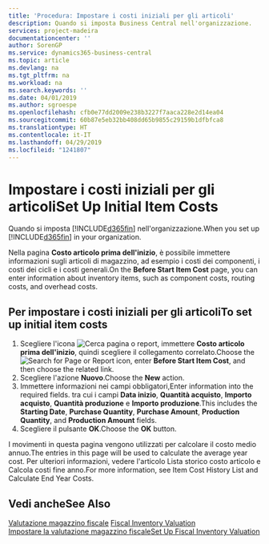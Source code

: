 ```yaml
---
title: 'Procedura: Impostare i costi iniziali per gli articoli'
description: Quando si imposta Business Central nell'organizzazione.
services: project-madeira
documentationcenter: ''
author: SorenGP
ms.service: dynamics365-business-central
ms.topic: article
ms.devlang: na
ms.tgt_pltfrm: na
ms.workload: na
ms.search.keywords: ''
ms.date: 04/01/2019
ms.author: sgroespe
ms.openlocfilehash: cfb0e77dd2009e238b3227f7aaca228e2d14ea04
ms.sourcegitcommit: 60b87e5eb32bb408dd65b9855c29159b1dfbfca8
ms.translationtype: HT
ms.contentlocale: it-IT
ms.lasthandoff: 04/29/2019
ms.locfileid: "1241807"
---
```

# <a name="set-up-initial-item-costs"></a><span data-ttu-id="45525-103">Impostare i costi iniziali per gli articoli</span><span class="sxs-lookup"><span data-stu-id="45525-103">Set Up Initial Item Costs</span></span>
<span data-ttu-id="45525-104">Quando si imposta [!INCLUDE[d365fin](../../includes/d365fin_md.md)] nell'organizzazione.</span><span class="sxs-lookup"><span data-stu-id="45525-104">When you set up [!INCLUDE[d365fin](../../includes/d365fin_md.md)] in your organization.</span></span>  

<span data-ttu-id="45525-105">Nella pagina **Costo articolo prima dell'inizio**, è possibile immettere informazioni sugli articoli di magazzino, ad esempio i costi dei componenti, i costi dei cicli e i costi generali.</span><span class="sxs-lookup"><span data-stu-id="45525-105">On the **Before Start Item Cost** page, you can enter information about inventory items, such as component costs, routing costs, and overhead costs.</span></span>  

## <a name="to-set-up-initial-item-costs"></a><span data-ttu-id="45525-106">Per impostare i costi iniziali per gli articoli</span><span class="sxs-lookup"><span data-stu-id="45525-106">To set up initial item costs</span></span>  

1.  <span data-ttu-id="45525-107">Scegliere l'icona ![Cerca pagina o report](../../media/ui-search/search_small.png "icona Cerca pagina o report"), immettere **Costo articolo prima dell'inizio**, quindi scegliere il collegamento correlato.</span><span class="sxs-lookup"><span data-stu-id="45525-107">Choose the ![Search for Page or Report](../../media/ui-search/search_small.png "Search for Page or Report icon") icon, enter **Before Start Item Cost**, and then choose the related link.</span></span>  
2.  <span data-ttu-id="45525-108">Scegliere l'azione **Nuovo**.</span><span class="sxs-lookup"><span data-stu-id="45525-108">Choose the **New** action.</span></span>  
3.  <span data-ttu-id="45525-109">Immettere informazioni nei campi obbligatori,</span><span class="sxs-lookup"><span data-stu-id="45525-109">Enter information into the required fields.</span></span> <span data-ttu-id="45525-110">tra cui i campi **Data inizio**, **Quantità acquisto**, **Importo acquisto**, **Quantità produzione** e **Importo produzione**.</span><span class="sxs-lookup"><span data-stu-id="45525-110">This includes the **Starting Date**, **Purchase Quantity**, **Purchase Amount**, **Production Quantity**, and **Production Amount** fields.</span></span>  
4.  <span data-ttu-id="45525-111">Scegliere il pulsante **OK**.</span><span class="sxs-lookup"><span data-stu-id="45525-111">Choose the **OK** button.</span></span>  

<span data-ttu-id="45525-112">I movimenti in questa pagina vengono utilizzati per calcolare il costo medio annuo.</span><span class="sxs-lookup"><span data-stu-id="45525-112">The entries in this page will be used to calculate the average year cost.</span></span> <span data-ttu-id="45525-113">Per ulteriori informazioni, vedere l'articolo Lista storico costo articolo e Calcola costi fine anno.</span><span class="sxs-lookup"><span data-stu-id="45525-113">For more information, see Item Cost History List and Calculate End Year Costs.</span></span>  

## <a name="see-also"></a><span data-ttu-id="45525-114">Vedi anche</span><span class="sxs-lookup"><span data-stu-id="45525-114">See Also</span></span>  
 <span data-ttu-id="45525-115">[Valutazione magazzino fiscale](fiscal-inventory-valuation.md) </span><span class="sxs-lookup"><span data-stu-id="45525-115">[Fiscal Inventory Valuation](fiscal-inventory-valuation.md) </span></span>  
 [<span data-ttu-id="45525-116">Impostare la valutazione magazzino fiscale</span><span class="sxs-lookup"><span data-stu-id="45525-116">Set Up Fiscal Inventory Valuation</span></span>](how-to-set-up-fiscal-inventory-valuation.md)   
